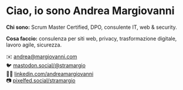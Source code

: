 <h1>Ciao, io sono <strong>Andrea Margiovanni</strong></h1>
<p><strong>Chi sono:</strong> Scrum Master Certified, DPO, consulente IT, web & security.</p>
<p><strong>Cosa faccio:</strong> consulenza per siti web, privacy, trasformazione digitale, lavoro agile, sicurezza.</p>
<p class="lead">✉️ <a href="mailto:andrea@margiovanni.com">andrea@margiovanni.com</a><br />🐦 <a href="https://mastodon.social/@stramargio" rel="me">mastodon.social/@stramargio</a><br />👨‍💻 <a href="https://www.linkedin.com/in/andreamargiovanni/">linkedin.com/andreamargiovanni</a><br />📷 <a href="https://pixelfed.social/stramargio" rel="me">pixelfed.social/stramargio</a></p>


